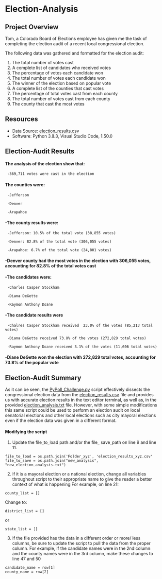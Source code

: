 # Election-Analysis

## Project Overview
Tom, a Colorado Board of Elections employee has given me the task of completing the election audit of a recent local congressional election.  

The following data was gathered and formatted for the election audit:

1. The total number of votes cast
2. A complete list of candidates who received votes
3. The percentage of votes each candidate won
4. The total number of votes each candidate won
5. The winner of the election based on popular vote
6. A complete list of the counties that cast votes
7. The percentage of total votes cast from each county
8. The total number of votes cast from each county
9. The county that cast the most votes

## Resources
- Data Source: [election_results.csv](https://github.com/agregorash/Election-Analysis/blob/main/Resources/election_results.csv)
- Software: Python 3.8.3, Visual Studio Code, 1.50.0

## Election-Audit Results
#### The analysis of the election show that:  

     -369,711 votes were cast in the election

#### The counties were:

     -Jefferson  

     -Denver

     -Arapahoe

#### -The county results were:

     -Jefferson: 10.5% of the total vote (38,855 votes)

     -Denver: 82.8% of the total vote (306,055 votes)

     -Arapahoe: 6.7% of the total vote (24,801 votes)

#### -Denver county had the most votes in the election with 306,055 votes, accounting for 82.8% of the total votes cast

#### -The candidates were:  

     -Charles Casper Stockham  
  
     -Diana DeGette  
  
     -Raymon Anthony Doane  
  
#### -The candidate results were  

     -Chalres Casper Stockham received  23.0% of the votes (85,213 total votes)  
  
     -Diana DeGette received 73.8% of the votes (272,829 total votes)  
  
     -Raymon Anthony Doane received 3.1% of the votes (11,606 total votes)  
  
#### -Diane DeGette won the election with 272,829 total votes, accounting for 73.8% of the popular vote

## Election-Audit Summary
As it can be seen, the [PyPoll_Challenge.py](https://github.com/agregorash/Election-Analysis/blob/main/PyPoll_Challenge.py) script effectively dissects the congressional election data from the [election_results.csv](https://github.com/agregorash/Election-Analysis/blob/main/Resources/election_results.csv) file and provides us with accurate election results in the text editor terminal, as well as, in the provided [election_analysis.txt](https://github.com/agregorash/Election-Analysis/blob/main/Analysis/election_analysis.txt) file. However, with some simple modifications this same script could be used to perform an election audit on local senatorial elections and other local elections such as city mayoral elections even if the election data was given in a different format.
#### Modifying the script
1. Update the file_to_load path and/or the file_ save_path on line 9 and line 11.
```
file_to_load = os.path.join('Folder_xyz', 'election_results_xyz.csv'
file_to_save = os.path.join("new_analysis", "new_election_analysis.txt")
```
2. If it is a mayoral election or a national election, change all variables throughout script to their appropriate name to give the reader a better context of what is happening 
For example, on line 21:
```
county_list = []
```
Change to:
```
district_list = []
```
or
```
state_list = []
```
3. If the file provided has the data in a different order or more/ less columns, be sure to update the script to pull the data from the proper column.
For example, if the candidate names were in the 2nd column and the county names were in the 3rd column, make these changes to line 47 and 50
```
candidate_name = row[1]
county_name = row[2]
```
